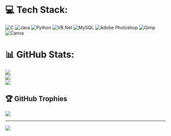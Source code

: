 
# 💻 Tech Stack:
![C](https://img.shields.io/badge/c-%2300599C.svg?style=for-the-badge&logo=c&logoColor=white) ![Java](https://img.shields.io/badge/java-%23ED8B00.svg?style=for-the-badge&logo=openjdk&logoColor=white) ![Python](https://img.shields.io/badge/python-3670A0?style=for-the-badge&logo=python&logoColor=ffdd54) ![VB.Net](https://img.shields.io/badge/.NET-5C2D91?style=for-the-badge&logo=.net&logoColor=white) ![MySQL](https://img.shields.io/badge/mysql-%2300000f.svg?style=for-the-badge&logo=mysql&logoColor=white) ![Adobe Photoshop](https://img.shields.io/badge/adobe%20photoshop-%2331A8FF.svg?style=for-the-badge&logo=adobe%20photoshop&logoColor=white) ![Gimp](https://img.shields.io/badge/Gimp-657D8B?style=for-the-badge&logo=gimp&logoColor=FFFFFF) ![Canva](https://img.shields.io/badge/Canva-%2300C4CC.svg?style=for-the-badge&logo=Canva&logoColor=white)
# 📊 GitHub Stats:
![](https://github-readme-stats.vercel.app/api?username=JLSed&theme=synthwave&hide_border=true&include_all_commits=true&count_private=true)<br/>
![](https://github-readme-streak-stats.herokuapp.com/?user=JLSed&theme=synthwave&hide_border=true)<br/>
[![](https://github-readme-stats-git-masterrstaa-rickstaa.vercel.app/api/top-langs/?username=JLSed)](https://github.com/JLSed/github-readme-stats)

## 🏆 GitHub Trophies
![](https://github-profile-trophy.vercel.app/?username=JLSed&theme=radical&no-frame=true&no-bg=false&margin-w=4)

---
[![](https://visitcount.itsvg.in/api?id=JLSed&icon=0&color=10)](https://visitcount.itsvg.in)

<!-- Proudly created with GPRM ( https://gprm.itsvg.in ) -->
